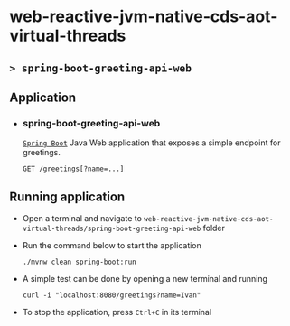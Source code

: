 # web-reactive-jvm-native-cds-aot-virtual-threads
## `> spring-boot-greeting-api-web`

## Application

- ### spring-boot-greeting-api-web

  [`Spring Boot`](https://docs.spring.io/spring-boot/docs/current/reference/htmlsingle/) Java Web application that exposes a simple endpoint for greetings.
  
  ```
  GET /greetings[?name=...]
  ```

## Running application

- Open a terminal and navigate to `web-reactive-jvm-native-cds-aot-virtual-threads/spring-boot-greeting-api-web` folder

- Run the command below to start the application
  ```
  ./mvnw clean spring-boot:run
  ```

- A simple test can be done by opening a new terminal and running
  ```
  curl -i "localhost:8080/greetings?name=Ivan"
  ```

- To stop the application, press `Ctrl+C` in its terminal
